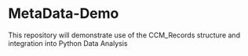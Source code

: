 # MetaData-Demo
This repository will demonstrate use of the CCM_Records structure and integration into Python Data Analysis
